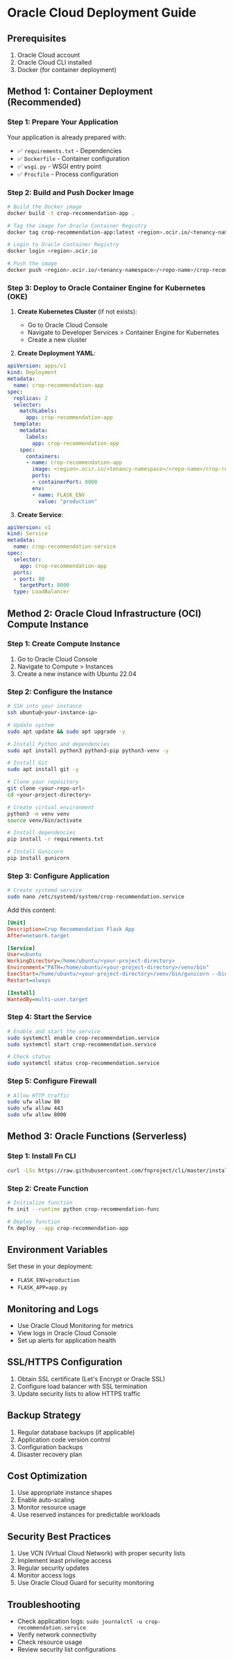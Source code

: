 # Oracle Cloud Deployment Guide

## Prerequisites
1. Oracle Cloud account
2. Oracle Cloud CLI installed
3. Docker (for container deployment)

## Method 1: Container Deployment (Recommended)

### Step 1: Prepare Your Application
Your application is already prepared with:
- ✅ `requirements.txt` - Dependencies
- ✅ `Dockerfile` - Container configuration
- ✅ `wsgi.py` - WSGI entry point
- ✅ `Procfile` - Process configuration

### Step 2: Build and Push Docker Image

```bash
# Build the Docker image
docker build -t crop-recommendation-app .

# Tag the image for Oracle Container Registry
docker tag crop-recommendation-app:latest <region>.ocir.io/<tenancy-namespace>/<repo-name>/crop-recommendation-app:latest

# Login to Oracle Container Registry
docker login <region>.ocir.io

# Push the image
docker push <region>.ocir.io/<tenancy-namespace>/<repo-name>/crop-recommendation-app:latest
```

### Step 3: Deploy to Oracle Container Engine for Kubernetes (OKE)

1. **Create Kubernetes Cluster** (if not exists):
   - Go to Oracle Cloud Console
   - Navigate to Developer Services > Container Engine for Kubernetes
   - Create a new cluster

2. **Create Deployment YAML**:
```yaml
apiVersion: apps/v1
kind: Deployment
metadata:
  name: crop-recommendation-app
spec:
  replicas: 2
  selector:
    matchLabels:
      app: crop-recommendation-app
  template:
    metadata:
      labels:
        app: crop-recommendation-app
    spec:
      containers:
      - name: crop-recommendation-app
        image: <region>.ocir.io/<tenancy-namespace>/<repo-name>/crop-recommendation-app:latest
        ports:
        - containerPort: 8000
        env:
        - name: FLASK_ENV
          value: "production"
```

3. **Create Service**:
```yaml
apiVersion: v1
kind: Service
metadata:
  name: crop-recommendation-service
spec:
  selector:
    app: crop-recommendation-app
  ports:
  - port: 80
    targetPort: 8000
  type: LoadBalancer
```

## Method 2: Oracle Cloud Infrastructure (OCI) Compute Instance

### Step 1: Create Compute Instance
1. Go to Oracle Cloud Console
2. Navigate to Compute > Instances
3. Create a new instance with Ubuntu 22.04

### Step 2: Configure the Instance
```bash
# SSH into your instance
ssh ubuntu@<your-instance-ip>

# Update system
sudo apt update && sudo apt upgrade -y

# Install Python and dependencies
sudo apt install python3 python3-pip python3-venv -y

# Install Git
sudo apt install git -y

# Clone your repository
git clone <your-repo-url>
cd <your-project-directory>

# Create virtual environment
python3 -m venv venv
source venv/bin/activate

# Install dependencies
pip install -r requirements.txt

# Install Gunicorn
pip install gunicorn
```

### Step 3: Configure Application
```bash
# Create systemd service
sudo nano /etc/systemd/system/crop-recommendation.service
```

Add this content:
```ini
[Unit]
Description=Crop Recommendation Flask App
After=network.target

[Service]
User=ubuntu
WorkingDirectory=/home/ubuntu/<your-project-directory>
Environment="PATH=/home/ubuntu/<your-project-directory>/venv/bin"
ExecStart=/home/ubuntu/<your-project-directory>/venv/bin/gunicorn --bind 0.0.0.0:8000 wsgi:app
Restart=always

[Install]
WantedBy=multi-user.target
```

### Step 4: Start the Service
```bash
# Enable and start the service
sudo systemctl enable crop-recommendation.service
sudo systemctl start crop-recommendation.service

# Check status
sudo systemctl status crop-recommendation.service
```

### Step 5: Configure Firewall
```bash
# Allow HTTP traffic
sudo ufw allow 80
sudo ufw allow 443
sudo ufw allow 8000
```

## Method 3: Oracle Functions (Serverless)

### Step 1: Install Fn CLI
```bash
curl -LSs https://raw.githubusercontent.com/fnproject/cli/master/install | sh
```

### Step 2: Create Function
```bash
# Initialize function
fn init --runtime python crop-recommendation-func

# Deploy function
fn deploy --app crop-recommendation-app
```

## Environment Variables
Set these in your deployment:
- `FLASK_ENV=production`
- `FLASK_APP=app.py`

## Monitoring and Logs
- Use Oracle Cloud Monitoring for metrics
- View logs in Oracle Cloud Console
- Set up alerts for application health

## SSL/HTTPS Configuration
1. Obtain SSL certificate (Let's Encrypt or Oracle SSL)
2. Configure load balancer with SSL termination
3. Update security lists to allow HTTPS traffic

## Backup Strategy
1. Regular database backups (if applicable)
2. Application code version control
3. Configuration backups
4. Disaster recovery plan

## Cost Optimization
1. Use appropriate instance shapes
2. Enable auto-scaling
3. Monitor resource usage
4. Use reserved instances for predictable workloads

## Security Best Practices
1. Use VCN (Virtual Cloud Network) with proper security lists
2. Implement least privilege access
3. Regular security updates
4. Monitor access logs
5. Use Oracle Cloud Guard for security monitoring

## Troubleshooting
- Check application logs: `sudo journalctl -u crop-recommendation.service`
- Verify network connectivity
- Check resource usage
- Review security list configurations 